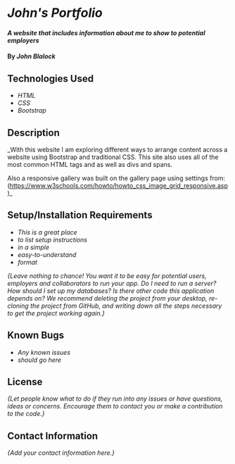 # _John's Portfolio_

#### _A website that includes information about me to show to potential employers_

#### By _**John Blalock**_

## Technologies Used

* _HTML_
* _CSS_
* _Bootstrap_

## Description

_With this website I am exploring different ways to arrange content across a website using Bootstrap and traditional CSS.  This site also uses all of the most common HTML tags and as well as divs and spans.

Also a responsive gallery was built on the gallery page using settings from: (https://www.w3schools.com/howto/howto_css_image_grid_responsive.asp)_

## Setup/Installation Requirements

* _This is a great place_
* _to list setup instructions_
* _in a simple_
* _easy-to-understand_
* _format_

_{Leave nothing to chance! You want it to be easy for potential users, employers and collaborators to run your app. Do I need to run a server? How should I set up my databases? Is there other code this application depends on? We recommend deleting the project from your desktop, re-cloning the project from GitHub, and writing down all the steps necessary to get the project working again.}_

## Known Bugs

* _Any known issues_
* _should go here_

## License

_{Let people know what to do if they run into any issues or have questions, ideas or concerns.  Encourage them to contact you or make a contribution to the code.}_

## Contact Information

_{Add your contact information here.}_